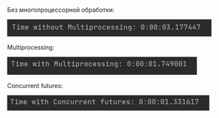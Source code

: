 Без многопроцессорной обработки:

![](img/without_multiprocessing.png)

Multiprocessing:

![](img/with_multiprocessing.png)

Concurrent futures:

![](img/with_Concurrent_futures.png) 